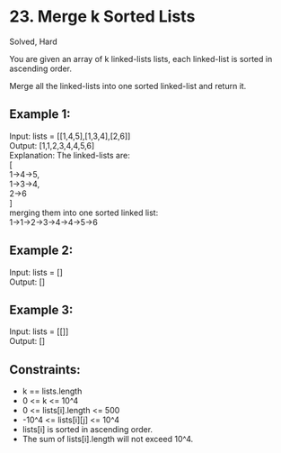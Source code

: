 # 23. Merge k Sorted Lists
Solved, Hard

You are given an array of k linked-lists lists, each linked-list is sorted in ascending order.  

Merge all the linked-lists into one sorted linked-list and return it.  

 

Example 1:
---
Input: lists = [[1,4,5],[1,3,4],[2,6]]  
Output: [1,1,2,3,4,4,5,6]  
Explanation: The linked-lists are:  
[  
  1->4->5,  
  1->3->4,  
  2->6  
]  
merging them into one sorted linked list:  
1->1->2->3->4->4->5->6  

Example 2:
---
Input: lists = []  
Output: []  

Example 3:  
---
Input: lists = [[]]  
Output: []  
 

Constraints:
---
- k == lists.length
- 0 <= k <= 10^4
- 0 <= lists[i].length <= 500
- -10^4 <= lists[i][j] <= 10^4
- lists[i] is sorted in ascending order.
- The sum of lists[i].length will not exceed 10^4.
